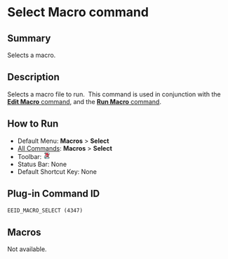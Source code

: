 # Select Macro command

## Summary

Selects a macro.

## Description

Selects a macro file to run.  This command is used in conjunction with
the [**Edit Macro** command](macro_edit), and the [**Run Macro** command](quick_macro_run).

## How to Run

- Default Menu: **Macros** \> **Select**
- [All Commands](../tools/all_commands): **Macros**
\> **Select**
- Toolbar: ![](../../images/macroselect.png)
- Status Bar: None
- Default Shortcut Key: None

## Plug-in Command ID

```
EEID_MACRO_SELECT (4347)
```

## Macros

Not available.
